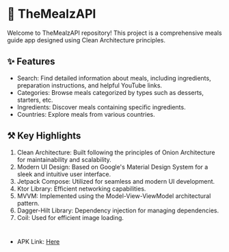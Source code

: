 # 🍕 TheMealzAPI
Welcome to TheMealzAPI repository! This project is a comprehensive meals guide app designed using Clean Architecture principles.
## ✨ Features
- Search: Find detailed information about meals, including ingredients, preparation instructions, and helpful YouTube links.
- Categories: Browse meals categorized by types such as desserts, starters, etc.
- Ingredients: Discover meals containing specific ingredients.
- Countries: Explore meals from various countries.
## ⚒️ Key Highlights
1. Clean Architecture: Built following the principles of Onion Architecture for maintainability and scalability.
2. Modern UI Design: Based on Google's Material Design System for a sleek and intuitive user interface.
3. Jetpack Compose: Utilized for seamless and modern UI development.
4. Ktor Library: Efficient networking capabilities.
5. MVVM: Implemented using the Model-View-ViewModel architectural pattern.
6. Dagger-Hilt Library: Dependency injection for managing dependencies.
7. Coil: Used for efficient image loading.
#
- APK Link: [Here](https://drive.google.com/file/d/1SIN8PNDfY6b_BNL7UNJD-CmVjxWsFluv/view?usp=drive_link)
